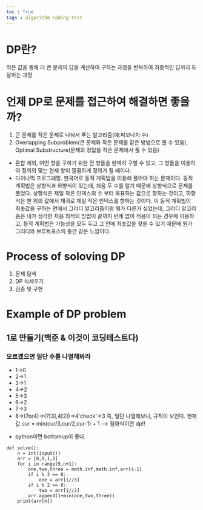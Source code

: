```yaml
---
toc : True
tags : algorithm coding-test
---
```


# DP란?
작은 값을 통해 더 큰 문제의 답을 계산하여 구하는 과정을 반복하여 최종적인 답까지 도달하는 과정
# 언제 DP로 문제를 접근하여 해결하면 좋을까?
1. 큰 문제를 작은 문제로 나눠서 푸는 알고리즘(예:피보나치 수)
2. Overlapping Subproblem(큰 문제와 작은 문제를 같은 방법으로 풀 수 있음), Optimal Substructure(문제의 정답을 작은 문제에서 풀 수 있음) 
* 혼합 제외, 어떤 항을 구하기 위한 전 항들을 완벽히 구할 수 있고, 그 항들을 이용하여 정의의 맞는 현재 항이 깔끔하게 정의가 될 때이다.
* 다이나믹 프로그래밍. 한국어로 동적 계획법을 이용해 풀어야 하는 문제이다. 동적 계획법은 상향식과 하향식이 있는데, 처음 두 수를 알기 때문에 상향식으로 문제를 풀었다.
상향식은 제일 작은 인덱스의 수 부터 목표하는 값으로 향하는 것이고, 하향식은 맨 위의 값에서 재귀로 제일 작은 인덱스를 향하는 것이다. 이 동적 계획법이 최솟값을 구하는 면에서 그리디 알고리즘이랑 뭐가 다른가 싶었는데, 그리디 알고리즘은 내가 생각한 처음 최적의 방법이 끝까지 반례 없이 적용이 되는 경우에 이용하고,
동적 계획법은 가능성을 모두 두고 그 안에 최솟값을 찾을 수 있기 때문에 뭔가 그리디와 브루트포스의 중간 같은 느낌이다.
# Process of soloving DP
1. 문제 탐색
2. DP 식세우기
3. 검증 및 구현

# Example of DP problem
## 1로 만들기(백준 & 이것이 코딩테스트다)
### 모르겠으면 일단 수를 나열해봐라
- 1->0
- 2->1
- 3->1
- 4->2
- 5->3
- 6->2
- 7->3
- 8->(7or4)->(7[3],4[2])->4'check'->3 
즉, 일단 나열해보니, 규칙이 보인다. 현재 값 cur = min(cur/3,cur/2,cur-1) + 1 --> 점화식이면 dp!!
* python이면 bottomup이 좋다.
```pythond
def solve():
    n = int(input())
    arr = [0,0,1,1]
    for i in range(5,n+1):
        one,two,three = math.inf,math.inf,arr[i-1]
        if i % 3 == 0:
            one = arr[i//3]
        if i % 2 == 0:
            two = arr[i//2]
        arr.append(1+min(one,two,three))
    print(arr[n])
```
